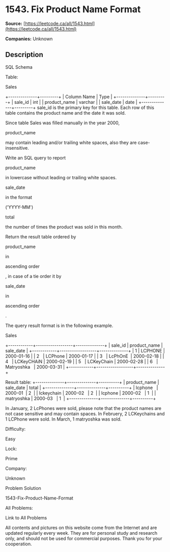 # 1543. Fix Product Name Format

**Source:** [https://leetcode.ca/all/1543.html](https://leetcode.ca/all/1543.html)

**Companies:** Unknown

## Description

SQL Schema

Table:

Sales

+--------------+---------+
| Column Name  | Type    |
+--------------+---------+
| sale_id      | int     |
| product_name | varchar |
| sale_date    | date    |
+--------------+---------+
sale_id is the primary key for this table.
Each row of this table contains the product name and the date it was sold.

Since table Sales was filled manually in the year 2000,

product_name

may contain leading and/or
                trailing white spaces, also they are case-insensitive.

Write an SQL query to report

product_name

in lowercase without
                    leading or trailing white spaces.

sale_date

in the format

('YYYY-MM')

total

the number of times the
                    product was sold in this month.

Return the result table ordered by

product_name

in

ascending order

, in case of a tie order it by

sale_date

in

ascending order

.

The query result format is in the following example.

Sales

+------------+------------------+--------------+
| sale_id    | product_name     | sale_date    |
+------------+------------------+--------------+
| 1          |      LCPHONE     | 2000-01-16   |
| 2          |    LCPhone       | 2000-01-17   |
| 3          |     LcPhOnE      | 2000-02-18   |
| 4          |      LCKeyCHAiN  | 2000-02-19   |
| 5          |   LCKeyChain     | 2000-02-28   |
| 6          | Matryoshka       | 2000-03-31   |
+------------+------------------+--------------+

Result table:
+--------------+--------------+----------+
| product_name | sale_date    | total    |
+--------------+--------------+----------+
| lcphone      | 2000-01      | 2        |
| lckeychain   | 2000-02      | 2        |
| lcphone      | 2000-02      | 1        |
| matryoshka   | 2000-03      | 1        |
+--------------+--------------+----------+

In January, 2 LcPhones were sold, please note that the product names are not case sensitive and may contain spaces.
In Februery, 2 LCKeychains and 1 LCPhone were sold.
In March, 1 matryoshka was sold.

Difficulty:

Easy

Lock:

Prime

Company:

Unknown

Problem Solution

1543-Fix-Product-Name-Format

All Problems:

Link to All Problems

All contents and pictures on this website come from the Internet and are updated regularly every week. They are for personal study and research only, and should not be used for commercial purposes. Thank you for your cooperation.

